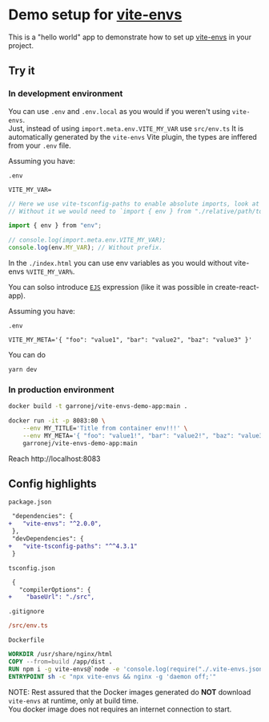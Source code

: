 # Demo setup for [vite-envs](https://github.com/garronej/vite-envs)

This is a "hello world" app to demonstrate how to set up [vite-envs](https://github.com/garronej/vite-envs)
in your project.

## Try it

### In development environment

You can use `.env` and `.env.local` as you would if you weren't using `vite-envs`.  
Just, instead of using `import.meta.env.VITE_MY_VAR` use `src/env.ts`
It is automatically generated by the `vite-envs` Vite plugin, the types are inffered from your `.env` file.

Assuming you have:  

`.env`
```env
VITE_MY_VAR=
```

```ts
// Here we use vite-tsconfig-paths to enable absolute imports, look at the vite.config.ts file.  
// Without it we would need to `import { env } from "./relative/path/to/src/env";`

import { env } from "env";

// console.log(import.meta.env.VITE_MY_VAR);
console.log(env.MY_VAR); // Without prefix.
```

In the `./index.html` you can use env variables as you would without vite-envs `%VITE_MY_VAR%`.  

You can solso introduce [`EJS`](https://ejs.co/) expression (like it was possible in create-react-app).  

Assuming you have:  

`.env`
```env
VITE_MY_META='{ "foo": "value1", "bar": "value2", "baz": "value3" }'
```

You can do 

`yarn dev`  

### In production environment

```bash
docker build -t garronej/vite-envs-demo-app:main .

docker run -it -p 8083:80 \
    --env MY_TITLE='Title from container env!!!' \
    --env MY_META='{ "foo": "value1!", "bar": "value2!", "baz": "value3!" }' \
    garronej/vite-envs-demo-app:main
```
Reach http://localhost:8083


## Config highlights

`package.json`
```diff
 "dependencies": {
+   "vite-envs": "^2.0.0",
 },
 "devDependencies": {
+   "vite-tsconfig-paths": "^^4.3.1"
 }
```

`tsconfig.json`
```diff
 {
   "compilerOptions": {
+    "baseUrl": "./src",
```

`.gitignore`
```ini
/src/env.ts
```

`Dockerfile`
```dockerfile
WORKDIR /usr/share/nginx/html
COPY --from=build /app/dist .
RUN npm i -g vite-envs@`node -e 'console.log(require("./.vite-envs.json").version)'`
ENTRYPOINT sh -c "npx vite-envs && nginx -g 'daemon off;'"
```
NOTE: Rest assured that the Docker images generated do **NOT** download `vite-envs` at runtime, only at build time.  
You docker image does not requires an internet connection to start.  